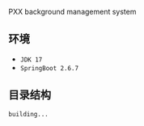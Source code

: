 PXX background management system

## 环境

- `JDK 17`
- `SpringBoot 2.6.7`

## 目录结构

```
building...
```
